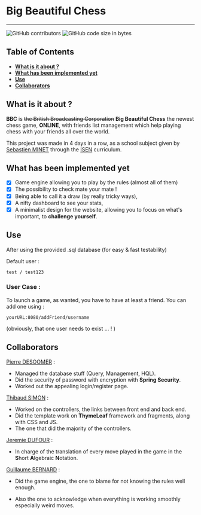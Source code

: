 # Big Beautiful Chess

---
![GitHub contributors](https://img.shields.io/github/contributors/Azarogue/BigBeautifulChess?color=orange) 
![GitHub code size in bytes](https://img.shields.io/github/languages/code-size/azarogue/BigBeautifulChess?color=blue) 

## Table of Contents

- **[What is it about ?](#What-is-it-about-?)**<br>
- **[What has been implemented yet](#What-as-been-implemented-yet)**<br>
- **[Use](#Use)**<br>
- **[Collaborators](#Collaborators)**<br>

## What is it about ?

**BBC** is ~~the British Broadcasting Corporation~~ **Big Beautiful Chess** the newest chess game, **ONLINE**, with friends list management which help playing chess with your friends all over the world.

This project was made in 4 days in a row, as a school subject given by <a href="https://github.com/sminet">Sebastien MINET</a> through the <a href="https://www.isen.fr/">ISEN</a> curriculum.

## What has been implemented yet

- [x] Game engine allowing you to play by the rules (almost all of them)
- [x] The possibility to check mate your mate !
- [x] Being able to call it a draw (by really tricky ways),
- [x] A nifty dashboard to see your stats,
- [x] A minimalist design for the website, allowing you to focus on what's important, to **challenge yourself**.

## Use

After using the provided .sql database (for easy & fast testability)

Default user : 

```
test / test123
```

### User Case :

To launch a game, as wanted, you have to have at least a friend. You can add one using : 

``` 
yourURL:8080/addFriend/username
```

(obviously, that one user needs to exist ... ! )

## Collaborators

<a href="https://github.com/PDesoomer">Pierre DESOOMER</a> :

- Managed the database stuff (Query, Management, HQL).
- Did the security of password with encryption with **Spring Security**.
- Worked out the appealing login/register page.

<a href="https://github.com/TibRib">Thibaud SIMON</a> :

- Worked on the controllers, the links between front end and back end.
- Did the template work on **ThymeLeaf** framework and fragments, along with CSS and JS.
- The one that did the majority of the controllers.

<a href="https://github.com/Jed13">Jeremie DUFOUR</a> :

- In charge of the translation of every move played in the game in the **S**hort **A**lgebraic **N**otation.

<a href="https://github.com/Azarogue">Guillaume BERNARD</a> :

- Did the game engine, the one to blame for not knowing the rules well enough.

- Also the one to acknowledge when everything is working smoothly especially weird moves.

  





